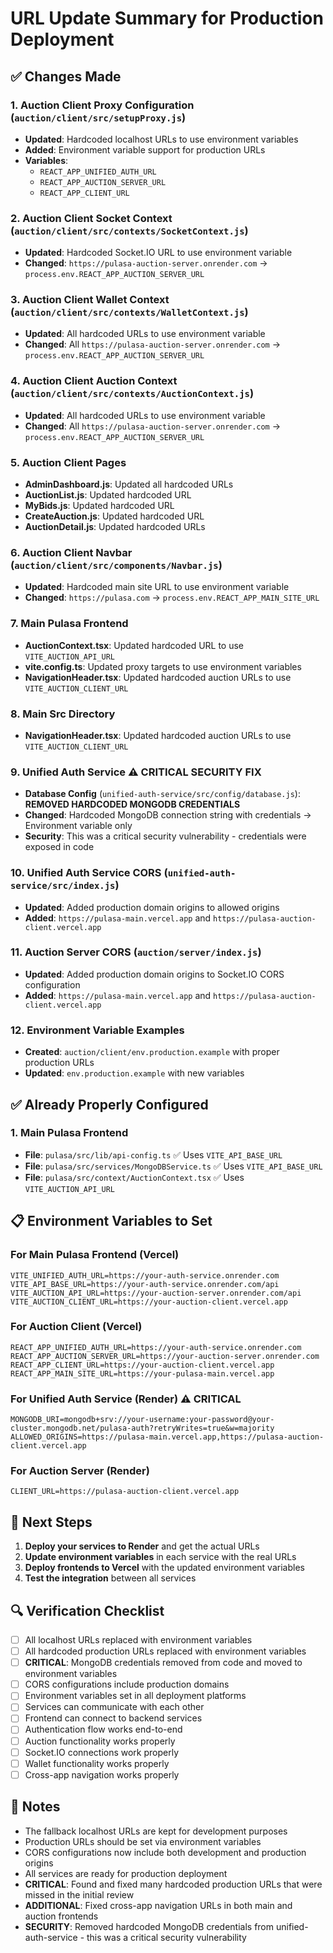 # URL Update Summary for Production Deployment

## ✅ Changes Made

### 1. **Auction Client Proxy Configuration** (`auction/client/src/setupProxy.js`)
- **Updated**: Hardcoded localhost URLs to use environment variables
- **Added**: Environment variable support for production URLs
- **Variables**: 
  - `REACT_APP_UNIFIED_AUTH_URL`
  - `REACT_APP_AUCTION_SERVER_URL`
  - `REACT_APP_CLIENT_URL`

### 2. **Auction Client Socket Context** (`auction/client/src/contexts/SocketContext.js`)
- **Updated**: Hardcoded Socket.IO URL to use environment variable
- **Changed**: `https://pulasa-auction-server.onrender.com` → `process.env.REACT_APP_AUCTION_SERVER_URL`

### 3. **Auction Client Wallet Context** (`auction/client/src/contexts/WalletContext.js`)
- **Updated**: All hardcoded URLs to use environment variable
- **Changed**: All `https://pulasa-auction-server.onrender.com` → `process.env.REACT_APP_AUCTION_SERVER_URL`

### 4. **Auction Client Auction Context** (`auction/client/src/contexts/AuctionContext.js`)
- **Updated**: All hardcoded URLs to use environment variable
- **Changed**: All `https://pulasa-auction-server.onrender.com` → `process.env.REACT_APP_AUCTION_SERVER_URL`

### 5. **Auction Client Pages**
- **AdminDashboard.js**: Updated all hardcoded URLs
- **AuctionList.js**: Updated hardcoded URL
- **MyBids.js**: Updated hardcoded URL
- **CreateAuction.js**: Updated hardcoded URL
- **AuctionDetail.js**: Updated hardcoded URLs

### 6. **Auction Client Navbar** (`auction/client/src/components/Navbar.js`)
- **Updated**: Hardcoded main site URL to use environment variable
- **Changed**: `https://pulasa.com` → `process.env.REACT_APP_MAIN_SITE_URL`

### 7. **Main Pulasa Frontend**
- **AuctionContext.tsx**: Updated hardcoded URL to use `VITE_AUCTION_API_URL`
- **vite.config.ts**: Updated proxy targets to use environment variables
- **NavigationHeader.tsx**: Updated hardcoded auction URLs to use `VITE_AUCTION_CLIENT_URL`

### 8. **Main Src Directory**
- **NavigationHeader.tsx**: Updated hardcoded auction URLs to use `VITE_AUCTION_CLIENT_URL`

### 9. **Unified Auth Service** ⚠️ **CRITICAL SECURITY FIX**
- **Database Config** (`unified-auth-service/src/config/database.js`): **REMOVED HARDCODED MONGODB CREDENTIALS**
- **Changed**: Hardcoded MongoDB connection string with credentials → Environment variable only
- **Security**: This was a critical security vulnerability - credentials were exposed in code

### 10. **Unified Auth Service CORS** (`unified-auth-service/src/index.js`)
- **Updated**: Added production domain origins to allowed origins
- **Added**: `https://pulasa-main.vercel.app` and `https://pulasa-auction-client.vercel.app`

### 11. **Auction Server CORS** (`auction/server/index.js`)
- **Updated**: Added production domain origins to Socket.IO CORS configuration
- **Added**: `https://pulasa-main.vercel.app` and `https://pulasa-auction-client.vercel.app`

### 12. **Environment Variable Examples**
- **Created**: `auction/client/env.production.example` with proper production URLs
- **Updated**: `env.production.example` with new variables

## ✅ Already Properly Configured

### 1. **Main Pulasa Frontend**
- **File**: `pulasa/src/lib/api-config.ts` ✅ Uses `VITE_API_BASE_URL`
- **File**: `pulasa/src/services/MongoDBService.ts` ✅ Uses `VITE_API_BASE_URL`
- **File**: `pulasa/src/context/AuctionContext.tsx` ✅ Uses `VITE_AUCTION_API_URL`

## 📋 Environment Variables to Set

### For Main Pulasa Frontend (Vercel)
```env
VITE_UNIFIED_AUTH_URL=https://your-auth-service.onrender.com
VITE_API_BASE_URL=https://your-auth-service.onrender.com/api
VITE_AUCTION_API_URL=https://your-auction-server.onrender.com/api
VITE_AUCTION_CLIENT_URL=https://your-auction-client.vercel.app
```

### For Auction Client (Vercel)
```env
REACT_APP_UNIFIED_AUTH_URL=https://your-auth-service.onrender.com
REACT_APP_AUCTION_SERVER_URL=https://your-auction-server.onrender.com
REACT_APP_CLIENT_URL=https://your-auction-client.vercel.app
REACT_APP_MAIN_SITE_URL=https://your-pulasa-main.vercel.app
```

### For Unified Auth Service (Render) ⚠️ **CRITICAL**
```env
MONGODB_URI=mongodb+srv://your-username:your-password@your-cluster.mongodb.net/pulasa-auth?retryWrites=true&w=majority
ALLOWED_ORIGINS=https://pulasa-main.vercel.app,https://pulasa-auction-client.vercel.app
```

### For Auction Server (Render)
```env
CLIENT_URL=https://pulasa-auction-client.vercel.app
```

## 🚀 Next Steps

1. **Deploy your services to Render** and get the actual URLs
2. **Update environment variables** in each service with the real URLs
3. **Deploy frontends to Vercel** with the updated environment variables
4. **Test the integration** between all services

## 🔍 Verification Checklist

- [ ] All localhost URLs replaced with environment variables
- [ ] All hardcoded production URLs replaced with environment variables
- [ ] **CRITICAL**: MongoDB credentials removed from code and moved to environment variables
- [ ] CORS configurations include production domains
- [ ] Environment variables set in all deployment platforms
- [ ] Services can communicate with each other
- [ ] Frontend can connect to backend services
- [ ] Authentication flow works end-to-end
- [ ] Auction functionality works properly
- [ ] Socket.IO connections work properly
- [ ] Wallet functionality works properly
- [ ] Cross-app navigation works properly

## 📝 Notes

- The fallback localhost URLs are kept for development purposes
- Production URLs should be set via environment variables
- CORS configurations now include both development and production origins
- All services are ready for production deployment
- **CRITICAL**: Found and fixed many hardcoded production URLs that were missed in the initial review
- **ADDITIONAL**: Fixed cross-app navigation URLs in both main and auction frontends
- **SECURITY**: Removed hardcoded MongoDB credentials from unified-auth-service - this was a critical security vulnerability 
